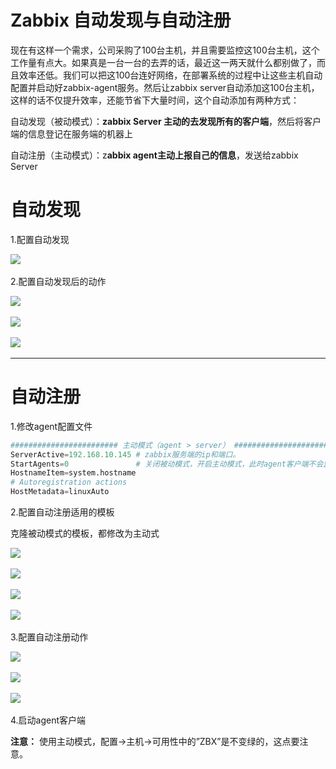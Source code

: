 # Zabbix 自动发现与自动注册

现在有这样一个需求，公司采购了100台主机，并且需要监控这100台主机，这个工作量有点大。如果真是一台一台的去弄的话，最近这一两天就什么都别做了，而且效率还低。我们可以把这100台连好网络，在部署系统的过程中让这些主机自动配置并启动好zabbix-agent服务。然后让zabbix server自动添加这100台主机，这样的话不仅提升效率，还能节省下大量时间，这个自动添加有两种方式：

自动发现（被动模式）：**zabbix Server 主动的去发现所有的客户端**，然后将客户端的信息登记在服务端的机器上

自动注册（主动模式）：z**abbix agent主动上报自己的信息**，发送给zabbix Server

# 自动发现

1.配置自动发现

​![](assets/image-20221127214531283-20230610173809-0tcs27g.png)​

2.配置自动发现后的动作

​![](assets/image-20221127214536354-20230610173809-xs4oeq5.png)​

​![](assets/image-20221127214541534-20230610173809-qchhxhp.png)​

​![](assets/image-20221127214546432-20230610173809-ienhv27.png)​

---

# 自动注册

1.修改agent配置文件

```python
######################## 主动模式（agent > server） ########################
ServerActive=192.168.10.145 # zabbix服务端的ip和端口。
StartAgents=0               # 关闭被动模式，开启主动模式，此时agent客户端不会监听10050端口
HostnameItem=system.hostname
# Autoregistration actions 
HostMetadata=linuxAuto

```

2.配置自动注册适用的模板

克隆被动模式的模板，都修改为主动式

​![](assets/image-20221127214553274-20230610173809-xoo8mvm.png)​

​![](assets/image-20221127214558548-20230610173809-c4qnyev.png)​

​![](assets/image-20221127214604248-20230610173809-i2jw8xp.png)​

​![](assets/image-20221127214609674-20230610173809-1zmpdn1.png)​

3.配置自动注册动作

​![](assets/image-20221127214615439-20230610173809-nrpvv5o.png)​

​![](assets/image-20221127214620438-20230610173809-o7qidx2.png)​

​![](assets/image-20221127214625437-20230610173809-2unmb98.png)​

4.启动agent客户端

**注意：** 使用主动模式，配置->主机->可用性中的”ZBX”是不变绿的，这点要注意。

‍
